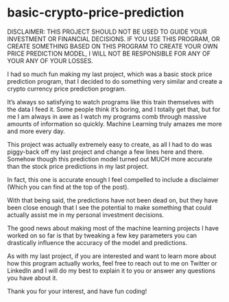 # basic-crypto-price-prediction

DISCLAIMER: THIS PROJECT SHOULD NOT BE USED TO GUIDE YOUR INVESTMENT OR FINANCIAL DECISIONS. IF YOU USE THIS PROGRAM, OR CREATE SOMETHING BASED ON THIS PROGRAM TO CREATE YOUR OWN PRICE PREDICTION MODEL, I WILL NOT BE RESPONSIBLE FOR ANY OF YOUR ANY OF YOUR LOSSES. 

I had so much fun making my last project, which was a basic stock price prediction program, that I decided to do something very similar and create a crypto currency price prediction program.

It’s always so satisfying to watch programs like this train themselves with the data I feed it. Some people think it’s boring, and I totally get that, but for me I am always in awe as I watch my programs comb through massive amounts of information so quickly. Machine Learning truly amazes me more and more every day.

This project was actually extremely easy to create, as all I had to do was piggy-back off my last project and change a few lines here and there. Somehow though this prediction model turned out MUCH more accurate than the stock price predictions in my last project.

In fact, this one is accurate enough I feel compelled to include a disclaimer (Which you can find at the top of the post).

With that being said, the predictions have not been dead on, but they have been close enough that I see the potential to make something that could actually assist me in my personal investment decisions. 

The good news about making most of the machine learning projects I have worked on so far is that by tweaking a few key parameters you can drastically influence the accuracy of the model and predictions.

As with my last project, if you are interested and want to learn more about how this program actually works, feel free to reach out to me on Twitter or LinkedIn and I will do my best to explain it to you or answer any questions you have about it. 

Thank you for your interest, and have fun coding!
